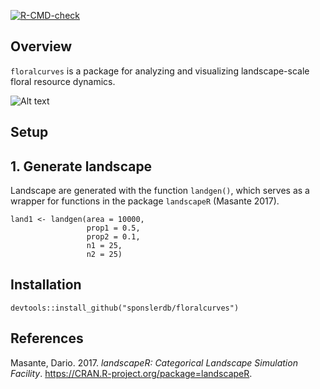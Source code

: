 <!-- badges: start -->

[![R-CMD-check](https://github.com/sponslerdb/floralcurves/workflows/R-CMD-check/badge.svg)](https://github.com/sponslerdb/floralcurves/actions)
<!-- badges: end -->

## Overview

`floralcurves` is a package for analyzing and visualizing
landscape-scale floral resource dynamics.

![Alt
text](https://github.com/sponslerdb/floralcurves/blob/main/inst/extdata/model_schematic.png?raw=true "Title")

## Setup

## 1. Generate landscape

Landscape are generated with the function `landgen()`, which serves as a
wrapper for functions in the package `landscapeR` (Masante 2017).

    land1 <- landgen(area = 10000, 
                     prop1 = 0.5, 
                     prop2 = 0.1, 
                     n1 = 25, 
                     n2 = 25)

## Installation

`devtools::install_github("sponslerdb/floralcurves")`

## References

Masante, Dario. 2017. *landscapeR: Categorical Landscape Simulation
Facility*. <https://CRAN.R-project.org/package=landscapeR>.

